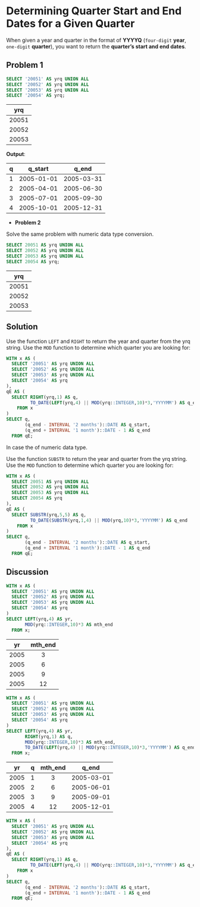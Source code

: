 # Determining Quarter Start and End Dates for a Given Quarter

When given a year and quarter in the format of **YYYYQ** (`four-digit` **year**, `one-digit` **quarter**), you want to return the **quarter’s start and end dates**.


## Problem 1

```SQL
SELECT '20051' AS yrq UNION ALL  
SELECT '20052' AS yrq UNION ALL  
SELECT '20053' AS yrq UNION ALL  
SELECT '20054' AS yrq;
```

|yrq|
|:-----:|
|20051|
|20052|
|20053|


**Output**:


|q |  q_start   |   q_end|
|:-:|:---------:|:---------:|
|1 | 2005-01-01 | 2005-03-31|
|2 | 2005-04-01 | 2005-06-30|
|3 | 2005-07-01 | 2005-09-30|
|4 | 2005-10-01 | 2005-12-31|

- **Problem 2**

Solve the same problem with numeric data type conversion.

```SQL
SELECT 20051 AS yrq UNION ALL  
SELECT 20052 AS yrq UNION ALL  
SELECT 20053 AS yrq UNION ALL  
SELECT 20054 AS yrq;
```

|yrq|
|:-----:|
|20051|
|20052|
|20053|

## Solution

Use the function `LEFT` and `RIGHT` to return the year and quarter from the yrq string. Use the `MOD` function to determine which quarter you are looking for:

```SQL
WITH x AS (
  SELECT '20051' AS yrq UNION ALL  
  SELECT '20052' AS yrq UNION ALL  
  SELECT '20053' AS yrq UNION ALL  
  SELECT '20054' AS yrq
),
qE AS (
  SELECT RIGHT(yrq,1) AS q,
         TO_DATE(LEFT(yrq,4) || MOD(yrq::INTEGER,10)*3,'YYYYMM') AS q_end
    FROM x
)
SELECT q,
       (q_end - INTERVAL '2 months')::DATE AS q_start,
       (q_end + INTERVAL '1 month')::DATE - 1 AS q_end
  FROM qE;
```

In case the of numeric data type.

Use the function `SUBSTR` to return the year and quarter from the yrq string. Use the `MOD` function to determine which quarter you are looking for:

```SQL
WITH x AS (
  SELECT 20051 AS yrq UNION ALL  
  SELECT 20052 AS yrq UNION ALL  
  SELECT 20053 AS yrq UNION ALL  
  SELECT 20054 AS yrq
),
qE AS (
  SELECT SUBSTR(yrq,5,5) AS q,
         TO_DATE(SUBSTR(yrq,1,4) || MOD(yrq,10)*3,'YYYYMM') AS q_end
    FROM x
)
SELECT q,
       (q_end - INTERVAL '2 months')::DATE AS q_start,
       (q_end + INTERVAL '1 month')::DATE - 1 AS q_end
  FROM qE;
```

## Discussion

```SQL
WITH x AS (
  SELECT '20051' AS yrq UNION ALL  
  SELECT '20052' AS yrq UNION ALL  
  SELECT '20053' AS yrq UNION ALL  
  SELECT '20054' AS yrq
)
SELECT LEFT(yrq,4) AS yr,
       MOD(yrq::INTEGER,10)*3 AS mth_end
  FROM x;
```

|yr  | mth_end|
|:----:|:-----:|
|2005 |       3|
|2005 |       6|
|2005 |       9|
|2005 |      12|

```SQL
WITH x AS (
  SELECT '20051' AS yrq UNION ALL  
  SELECT '20052' AS yrq UNION ALL  
  SELECT '20053' AS yrq UNION ALL  
  SELECT '20054' AS yrq
)
SELECT LEFT(yrq,4) AS yr,
       RIGHT(yrq,1) AS q,
       MOD(yrq::INTEGER,10)*3 AS mth_end,
       TO_DATE(LEFT(yrq,4) || MOD(yrq::INTEGER,10)*3,'YYYYMM') AS q_end
  FROM x;
```

|yr  | q | mth_end |   q_end|
|:---:|:--:|:--------:|:-----------:|
|2005 | 1 |       3 | 2005-03-01|
|2005 | 2 |       6 | 2005-06-01|
|2005 | 3 |       9 | 2005-09-01|
|2005 | 4 |      12 | 2005-12-01|


```SQL
WITH x AS (
  SELECT '20051' AS yrq UNION ALL  
  SELECT '20052' AS yrq UNION ALL  
  SELECT '20053' AS yrq UNION ALL  
  SELECT '20054' AS yrq
),
qE AS (
  SELECT RIGHT(yrq,1) AS q,
         TO_DATE(LEFT(yrq,4) || MOD(yrq::INTEGER,10)*3,'YYYYMM') AS q_end
    FROM x
)
SELECT q,
       (q_end - INTERVAL '2 months')::DATE AS q_start,
       (q_end + INTERVAL '1 month')::DATE - 1 AS q_end
  FROM qE;
```
